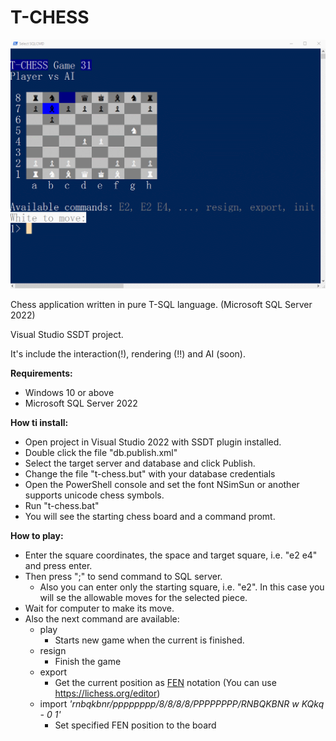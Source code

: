 # T-CHESS
![Screenshot in PowerShell](/screenshot.png)

Chess application written in pure T-SQL language. (Microsoft SQL Server 2022)

Visual Studio SSDT project.


It's include the interaction(!), rendering (!!) and AI (soon).

**Requirements:**

 - Windows 10 or above
 - Microsoft SQL Server 2022

**How ti install:**


 - Open project in Visual Studio 2022 with SSDT plugin installed.
 - Double click the file "db.publish.xml"
 - Select the target server and database and click Publish.
 - Change the file "t-chess.but" with your database credentials
 - Open the PowerShell console and set the font NSimSun or another supports unicode chess symbols.
 - Run "t-chess.bat"
 - You will see the starting chess board and a command promt. 

**How to play:**

 - Enter the square coordinates, the space and target square, i.e. "e2 e4" and press enter. 
 - Then press ";" to send command to SQL server.
	 - Also you can enter only the starting square, i.e. "e2". In this case you will se the allowable moves for the selected piece. 
 - Wait for computer to make its move.
 - Also the next command are available:
	- play
		- Starts new game when the current is finished.
	 - resign
		 - Finish the game
	 - export
		 - Get the current position as [FEN](https://en.wikipedia.org/wiki/Forsyth%E2%80%93Edwards_Notation) notation (You can use https://lichess.org/editor)
	 - import *'rnbqkbnr/pppppppp/8/8/8/8/PPPPPPPP/RNBQKBNR w KQkq - 0 1'*
		 - Set specified FEN position to the board
